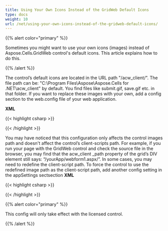 ```yaml
---
title: Using Your Own Icons Instead of the GridWeb Default Icons
type: docs
weight: 10
url: /net/using-your-own-icons-instead-of-the-gridweb-default-icons/
---
```


{{% alert color="primary" %}} 

Sometimes you might want to use your own icons (images) instead of Aspose.Cells.GridWeb control's default icons. This article explains how to do this.

{{% /alert %}} 

The control’s default icons are located in the URL path "/acw_client/". The file path can be: "C:\Program Files\Aspose\Aspose.Cells for .NET\acw_client" by default. You find files like submit.gif, save.gif etc. in that folder. If you want to replace these images with your own, add a config section to the web.config file of your web application.

**XML**

{{< highlight csharp >}}

 <appSettings>

 <add key="Aspose.Cells.GridWeb.acw_client_path" value="/acw_client/" />

</appSettings>



{{< /highlight >}}

You may have noticed that this configuration only affects the control images path and doesn't affect the control’s client-scripts path. For example, if you run your page with the GridWeb control and check the source file in the browser, you may find that the acw_client _path property of the grid’s DIV element still says: “/yourApp/webform1.aspx/”. In some cases, you may need to redefine the client-script path. To force the control to use the redefined image path as the client-script path, add another config setting in the appSettings sectsection
**XML**

{{< highlight csharp >}}

 <add key="Aspose.Cells.GridWeb.force_script_path" value="true" />



{{< /highlight >}}

{{% alert color="primary" %}} 

This config will only take effect with the licensed control.

{{% /alert %}}
